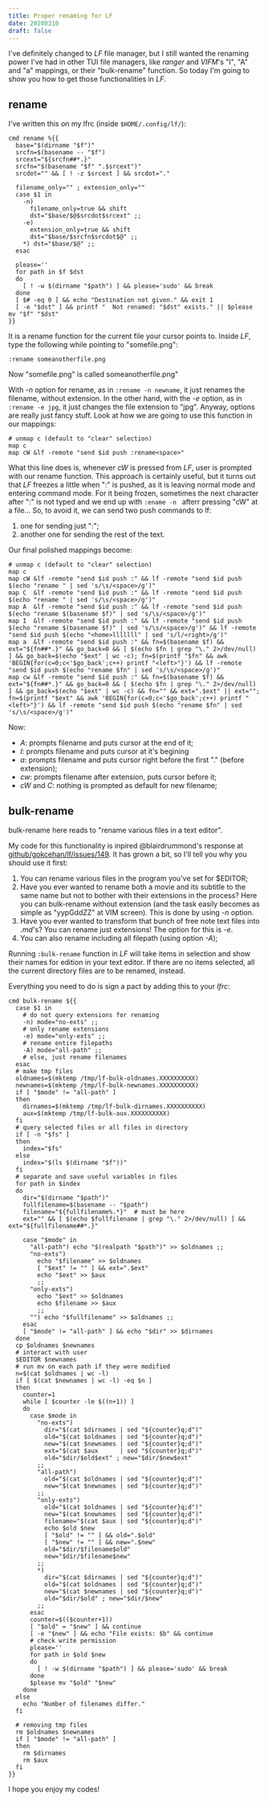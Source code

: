 ```yaml
---
title: Proper renaming for LF
date: 20200310
draft: false
---
```


I've definitely changed to *LF* file manager, but I still wanted the renaming power I've had in other TUI file managers, like *ranger* and *VIFM*'s "I", "A" and "a" mappings, or their "bulk-rename" function. So today I'm going to show you how to get those functionalities in *LF*.


## rename

I've written this on my lfrc (inside `$HOME/.config/lf/`):

```lf
cmd rename %{{
  base="$(dirname "$f")"
  srcfn=$(basename -- "$f")
  srcext="${srcfn##*.}"
  srcfn="$(basename "$f" ".$srcext")"
  srcdot="" && [ ! -z $srcext ] && srcdot="."

  filename_only="" ; extension_only=""
  case $1 in
    -n)
      filename_only=true && shift
      dst="$base/$@$srcdot$srcext" ;;
    -e)
      extension_only=true && shift
      dst="$base/$srcfn$srcdot$@" ;;
    *) dst="$base/$@" ;;
  esac

  please=''
  for path in $f $dst
  do
    [ ! -w $(dirname "$path") ] && please='sudo' && break
  done
  [ $# -eq 0 ] && echo "Destination not given." && exit 1
  [ -e "$dst" ] && printf "  Not renamed: "$dst" exists." || $please mv "$f" "$dst"
}}
```

It is a rename function for the current file your cursor points to. Inside *LF*, type the following while pointing to "somefile.png":
```vim
:rename someanotherfile.png
```
Now "somefile.png" is called someanotherfile.png"

With *-n* option for rename, as in `:rename -n newname`, it just renames the filename, without extension. In the other hand, with the *-e* option, as in `:rename -e jpg`, it just changes the file extension to "jpg". Anyway, options are really just fancy stuff. Look at how we are going to use this function in our mappings:

```vim
# unmap c (default to "clear" selection)
map c
map cW &lf -remote "send $id push :rename<space>"
```

What this line does is, whenever *cW* is pressed from *LF*, user is prompted with our rename function. This approach is certainly useful, but it turns out that *LF* freezes a little when ":" is pushed, as it is leaving normal mode and entering command mode. For it being frozen, sometimes the next character after ":" is not typed and we end up with `:ename -n ` afterr pressing "cW" at a file... So, to avoid it, we can send two push commands to lf:
  1. one for sending just ":";
  2. another one for sending the rest of the text.

Our final polished mappings become:
```vim
# unmap c (default to "clear" selection)
map c
map cW &lf -remote "send $id push :" && lf -remote "send $id push $(echo "rename " | sed 's/\s/<space>/g')"
map C  &lf -remote "send $id push :" && lf -remote "send $id push $(echo "rename " | sed 's/\s/<space>/g')"
map A  &lf -remote "send $id push :" && lf -remote "send $id push $(echo "rename $(basename $f)" | sed 's/\s/<space>/g')"
map I  &lf -remote "send $id push :" && lf -remote "send $id push $(echo "rename $(basename $f)" | sed 's/\s/<space>/g')" && lf -remote "send $id push $(echo "<home>lllllll" | sed 's/l/<right>/g')"
map a  &lf -remote "send $id push :" && fn=$(basename $f) && ext="${fn##*.}" && go_back=0 && [ $(echo $fn | grep "\." 2>/dev/null) ] && go_back=$(echo "$ext" | wc -c); fn=$(printf "$fn" && awk 'BEGIN{for(c=0;c<'$go_back';c++) printf "<left>"}') && lf -remote "send $id push $(echo "rename $fn" | sed 's/\s/<space>/g')"
map cw &lf -remote "send $id push :" && fn=$(basename $f) && ext="${fn##*.}" && go_back=0 && [ $(echo $fn | grep "\." 2>/dev/null) ] && go_back=$(echo "$ext" | wc -c) && fn="" && ext=".$ext" || ext=""; fn=$(printf "$ext" && awk 'BEGIN{for(c=0;c<'$go_back';c++) printf "<left>"}') && lf -remote "send $id push $(echo "rename $fn" | sed 's/\s/<space>/g')"
```

Now:

  - *A*: prompts filename and puts cursor at the end of it;
  - *I*: prompts filename and puts cursor at it's begining
  - *a*: prompts filename and puts cursor right before the first "." (before extension);
  - *cw*: prompts filename after extension, puts cursor before it;
  - *cW* and *C*: nothing is prompted as default for new filename;


## bulk-rename

bulk-rename here reads to "rename various files in a text editor".

My code for this functionality is inpired @blairdrummond's response at [github/gokcehan/lf/issues/149](https://github.com/gokcehan/lf/issues/149). It has grown a bit, so I'll tell you why you should use it first:

  1. You can rename various files in the program you've set for $EDITOR;
  2. Have you ever wanted to rename both a movie and its subtitle to the same name but not to bother with their extensions in the process? Here you can bulk-rename without extension (and the task easily becomes as simple as "yypGddZZ" at VIM screen). This is done by using *-n* option.
  3. Have you ever wanted to transform that bunch of free note text files into *.md*'s? You can rename just extensions! The option for this is *-e*.
  4. You can also rename including all filepath (using option *-A*);

Running `:bulk-rename` function in *LF* will take items in selection and show their names for edition in your text editor. If there are no items selected, all the current directory files are to be renamed, instead.

Everything you need to do is sign a pact by adding this to your *lfrc*:

```lf
cmd bulk-rename ${{
  case $1 in
    # do not query extensions for renaming
    -n) mode="no-exts" ;;
    # only rename extensions
    -e) mode="only-exts" ;;
    # rename entire filepaths
    -A) mode="all-path" ;;
    # else, just rename filenames
  esac
  # make tmp files
  oldnames=$(mktemp /tmp/lf-bulk-oldnames.XXXXXXXXXX)
  newnames=$(mktemp /tmp/lf-bulk-newnames.XXXXXXXXXX)
  if [ "$mode" != "all-path" ]
  then
    dirnames=$(mktemp /tmp/lf-bulk-dirnames.XXXXXXXXXX)
    aux=$(mktemp /tmp/lf-bulk-aux.XXXXXXXXXX)
  fi
  # query selected files or all files in directory
  if [ -n "$fs" ]
  then
    index="$fs"
  else
    index="$(ls $(dirname "$f"))"
  fi
  # separate and save useful variables in files
  for path in $index
  do
    dir="$(dirname "$path")"
    fullfilename=$(basename -- "$path")
    filename="${fullfilename%.*}"  # must be here
    ext="" && [ $(echo $fullfilename | grep "\." 2>/dev/null) ] && ext="${fullfilename##*.}"

    case "$mode" in
      "all-path") echo "$(realpath "$path")" >> $oldnames ;;
      "no-exts")
        echo "$filename" >> $oldnames
        [ "$ext" != "" ] && ext=".$ext"
        echo "$ext" >> $aux
        ;;
      "only-exts")
        echo "$ext" >> $oldnames
        echo $filename >> $aux
        ;;
      "") echo "$fullfilename" >> $oldnames ;;
    esac
    [ "$mode" != "all-path" ] && echo "$dir" >> $dirnames
  done
  cp $oldnames $newnames
  # interact with user
  $EDITOR $newnames
  # run mv on each path if they were modified
  n=$(cat $oldnames | wc -l)
  if [ $(cat $newnames | wc -l) -eq $n ]
  then
    counter=1
    while [ $counter -le $((n+1)) ]
    do
      case $mode in
        "no-exts")
          dir="$(cat $dirnames | sed "${counter}q;d")"
          old="$(cat $oldnames | sed "${counter}q;d")"
          new="$(cat $newnames | sed "${counter}q;d")"
          ext="$(cat $aux      | sed "${counter}q;d")"
          old="$dir/$old$ext" ; new="$dir/$new$ext"
        ;;
        "all-path")
          old="$(cat $oldnames | sed "${counter}q;d")"
          new="$(cat $newnames | sed "${counter}q;d")"
        ;;
        "only-exts")
          old="$(cat $oldnames | sed "${counter}q;d")"
          new="$(cat $newnames | sed "${counter}q;d")"
          filename="$(cat $aux | sed "${counter}q;d")"
          echo $old $new
          [ "$old" != "" ] && old=".$old"
          [ "$new" != "" ] && new=".$new"
          old="$dir/$filename$old"
          new="$dir/$filename$new"
        ;;
        *)
          dir="$(cat $dirnames | sed "${counter}q;d")"
          old="$(cat $oldnames | sed "${counter}q;d")"
          new="$(cat $newnames | sed "${counter}q;d")"
          old="$dir/$old" ; new="$dir/$new"
        ;;
      esac
      counter=$(($counter+1))
      [ "$old" = "$new" ] && continue
      [ -e "$new" ] && echo "File exists: $b" && continue
      # check write permission
      please=''
      for path in $old $new
      do
        [ ! -w $(dirname "$path") ] && please='sudo' && break
      done
      $please mv "$old" "$new"
    done
  else
    echo "Number of filenames differ."
  fi

  # removing tmp files
  rm $oldnames $newnames
  if [ "$mode" != "all-path" ]
  then
    rm $dirnames
    rm $aux
  fi
}}
```

I hope you enjoy my codes!
